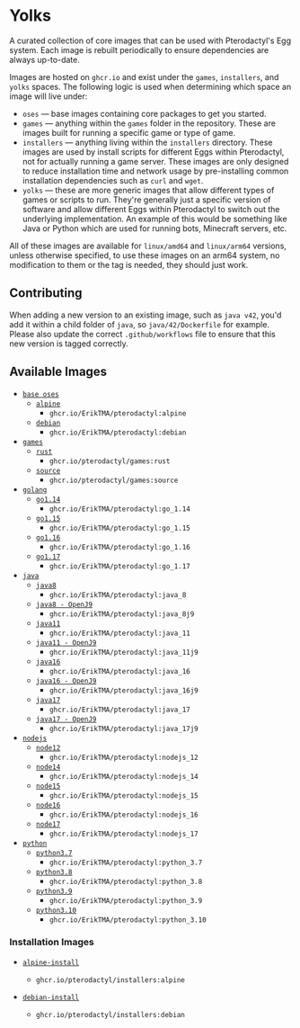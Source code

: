 # Yolks

A curated collection of core images that can be used with Pterodactyl's Egg system. Each image is rebuilt
periodically to ensure dependencies are always up-to-date.

Images are hosted on `ghcr.io` and exist under the `games`, `installers`, and `yolks` spaces. The following logic
is used when determining which space an image will live under:

* `oses` — base images containing core packages to get you started.
* `games` — anything within the `games` folder in the repository. These are images built for running a specific game
or type of game.
* `installers` — anything living within the `installers` directory. These images are used by install scripts for different
Eggs within Pterodactyl, not for actually running a game server. These images are only designed to reduce installation time
and network usage by pre-installing common installation dependencies such as `curl` and `wget`.
* `yolks` — these are more generic images that allow different types of games or scripts to run. They're generally just
a specific version of software and allow different Eggs within Pterodactyl to switch out the underlying implementation. An
example of this would be something like Java or Python which are used for running bots, Minecraft servers, etc.

All of these images are available for `linux/amd64` and `linux/arm64` versions, unless otherwise specified, to use
these images on an arm64 system, no modification to them or the tag is needed, they should just work.

## Contributing

When adding a new version to an existing image, such as `java v42`, you'd add it within a child folder of `java`, so
`java/42/Dockerfile` for example. Please also update the correct `.github/workflows` file to ensure that this new version
is tagged correctly.

## Available Images

* [`base oses`](https://github.com/pterodactyl/yolks/tree/master/oses)
  * [`alpine`](https://github.com/pterodactyl/yolks/tree/master/oses/alpine)
    * `ghcr.io/ErikTMA/pterodactyl:alpine`
  * [`debian`](https://github.com/pterodactyl/yolks/tree/master/oses/debian)
    * `ghcr.io/ErikTMA/pterodactyl:debian`
* [`games`](https://github.com/pterodactyl/yolks/tree/master/games)
  * [`rust`](https://github.com/pterodactyl/yolks/tree/master/games/rust)
    * `ghcr.io/pterodactyl/games:rust`
  * [`source`](https://github.com/pterodactyl/yolks/tree/master/games/source)
    * `ghcr.io/pterodactyl/games:source`
* [`golang`](https://github.com/pterodactyl/yolks/tree/master/go)
  * [`go1.14`](https://github.com/pterodactyl/yolks/tree/master/go/1.14)
    * `ghcr.io/ErikTMA/pterodactyl:go_1.14`
  * [`go1.15`](https://github.com/pterodactyl/yolks/tree/master/go/1.15)
    * `ghcr.io/ErikTMA/pterodactyl:go_1.15`
  * [`go1.16`](https://github.com/pterodactyl/yolks/tree/master/go/1.16)
    * `ghcr.io/ErikTMA/pterodactyl:go_1.16`
  * [`go1.17`](https://github.com/pterodactyl/yolks/tree/master/go/1.17)
    * `ghcr.io/ErikTMA/pterodactyl:go_1.17`
* [`java`](https://github.com/pterodactyl/yolks/tree/master/java)
  * [`java8`](https://github.com/pterodactyl/yolks/tree/master/java/8)
    * `ghcr.io/ErikTMA/pterodactyl:java_8`
  * [`java8 - OpenJ9`](https://github.com/pterodactyl/yolks/tree/master/java/8j9)
    * `ghcr.io/ErikTMA/pterodactyl:java_8j9`
  * [`java11`](https://github.com/pterodactyl/yolks/tree/master/java/11)
    * `ghcr.io/ErikTMA/pterodactyl:java_11`
  * [`java11 - OpenJ9`](https://github.com/pterodactyl/yolks/tree/master/java/11j9)
    * `ghcr.io/ErikTMA/pterodactyl:java_11j9`
  * [`java16`](https://github.com/pterodactyl/yolks/tree/master/java/16)
    * `ghcr.io/ErikTMA/pterodactyl:java_16`
  * [`java16 - OpenJ9`](https://github.com/pterodactyl/yolks/tree/master/java/16j9)
    * `ghcr.io/ErikTMA/pterodactyl:java_16j9`
  * [`java17`](https://github.com/pterodactyl/yolks/tree/master/java/17)
    * `ghcr.io/ErikTMA/pterodactyl:java_17`
  * [`java17 - OpenJ9`](https://github.com/pterodactyl/yolks/tree/master/java/17j9)
    * `ghcr.io/ErikTMA/pterodactyl:java_17j9`
* [`nodejs`](https://github.com/pterodactyl/yolks/tree/master/nodejs)
  * [`node12`](https://github.com/pterodactyl/yolks/tree/master/nodejs/12)
    * `ghcr.io/ErikTMA/pterodactyl:nodejs_12`
  * [`node14`](https://github.com/pterodactyl/yolks/tree/master/nodejs/14)
    * `ghcr.io/ErikTMA/pterodactyl:nodejs_14`
  * [`node15`](https://github.com/pterodactyl/yolks/tree/master/nodejs/15)
    * `ghcr.io/ErikTMA/pterodactyl:nodejs_15`
  * [`node16`](https://github.com/pterodactyl/yolks/tree/master/nodejs/16)
    * `ghcr.io/ErikTMA/pterodactyl:nodejs_16`
  * [`node17`](https://github.com/pterodactyl/yolks/tree/master/nodejs/17)
    * `ghcr.io/ErikTMA/pterodactyl:nodejs_17`
* [`python`](https://github.com/pterodactyl/yolks/tree/master/python)
  * [`python3.7`](https://github.com/pterodactyl/yolks/tree/master/python/3.7)
    * `ghcr.io/ErikTMA/pterodactyl:python_3.7`
  * [`python3.8`](https://github.com/pterodactyl/yolks/tree/master/python/3.8)
    * `ghcr.io/ErikTMA/pterodactyl:python_3.8`
  * [`python3.9`](https://github.com/pterodactyl/yolks/tree/master/python/3.9)
    * `ghcr.io/ErikTMA/pterodactyl:python_3.9`
  * [`python3.10`](https://github.com/pterodactyl/yolks/tree/master/python/3.10)
    * `ghcr.io/ErikTMA/pterodactyl:python_3.10`

### Installation Images

* [`alpine-install`](https://github.com/pterodactyl/yolks/tree/master/installers/alpine)
  * `ghcr.io/pterodactyl/installers:alpine`

* [`debian-install`](https://github.com/pterodactyl/yolks/tree/master/installers/debian)
  * `ghcr.io/pterodactyl/installers:debian`
